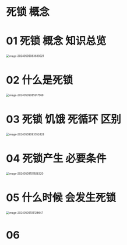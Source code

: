 # 死锁 概念



# 01 死锁 概念 知识总览

<img src="https://cvp.oss-cn-shanghai.aliyuncs.com/picgo/202405090836257.png" alt="image-20240509083633021" style="zoom:50%;" />



# 02 什么是死锁

<img src="https://cvp.oss-cn-shanghai.aliyuncs.com/picgo/202405090859780.png" alt="image-20240509085917568" style="zoom:50%;" />



# 03 死锁 饥饿 死循环 区别

<img src="https://cvp.oss-cn-shanghai.aliyuncs.com/picgo/202405090935662.png" alt="image-20240509093552428" style="zoom:50%;" />



# 04 死锁产生 必要条件

<img src="https://cvp.oss-cn-shanghai.aliyuncs.com/picgo/202405091019584.png" alt="image-20240509101926320" style="zoom:50%;" />



# 05 什么时候 会发生死锁

<img src="https://cvp.oss-cn-shanghai.aliyuncs.com/picgo/202405091051756.png" alt="image-20240509105128647" style="zoom:50%;" />



# 06 